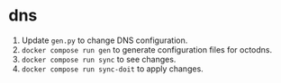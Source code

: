# dns

1. Update `gen.py` to change DNS configuration.
2. `docker compose run gen` to generate configuration files for octodns.
3. `docker compose run sync` to see changes.
4. `docker compose run sync-doit` to apply changes.
